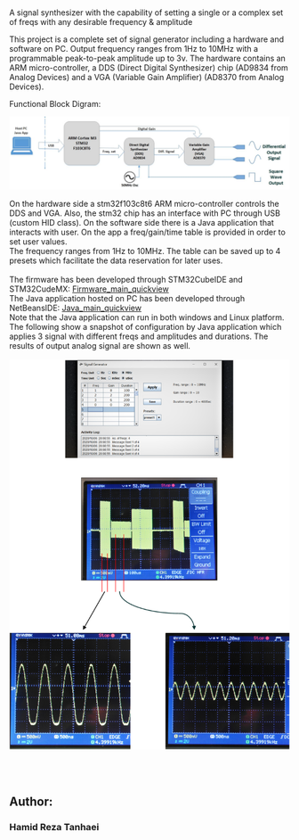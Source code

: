 ﻿# 
A signal synthesizer with the capability of setting a single or a complex set of freqs with any desirable frequency & amplitude

This project is a complete set of signal generator including a hardware and software on PC. Output frequency ranges from 1Hz to 10MHz with a programmable peak-to-peak amplitude up to 3v. The hardware contains an ARM micro-controller, a DDS (Direct Digital Synthesizer) chip (AD9834 from Analog Devices) and a VGA (Variable Gain Amplifier) (AD8370 from Analog Devices).


Functional Block Digram:
<br/>

![Functional Block Digram](Extras/Block%20diagram.jpg)

On the hardware side a stm32f103c8t6 ARM micro-controller controls the DDS and VGA. Also, the stm32 chip has an interface with PC through USB (custom HID class). 
On the software side there is a Java application that interacts with user. On the app a freq/gain/time table is provided in order to set user values.\
The frequency ranges from 1Hz to 10MHz. The table can be saved up to 4 presets which facilitate the data reservation for later uses.\
\
The firmware has been developed through STM32CubeIDE and STM32CudeMX: [Firmware_main_quickview](Firmware_STM32F103c8t6/Src/main.c)
\
The Java application hosted on PC has been developed through NetBeansIDE:
[Java_main_quickview](Java_application/src/main_pack/MyJFrame.java)
<br/>
Note that the Java application can run in both windows and Linux platform. 
<br/>
The following show a snapshot of configuration by Java application which applies 3 signal with different freqs and amplitudes and durations. The results of output analog signal are shown as well. 
<br/>
<br/>
<img src="Extras/draw1.png" alt="drawing" width="800"/>

<br/>
<br/>

## Author:
### Hamid Reza Tanhaei

